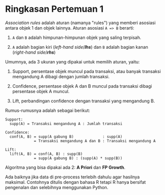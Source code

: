 Ringkasan Pertemuan 1
=====

_Association rules_ adalah aturan (namanya "rules") yang memberi asosiasi antara objek 1 dan objek lainnya.
Aturan asosiasi `A => B` berarti:

1. `A` dan `B` adalah himpunan-himpunan objek yang saling terpisah.

2. `A` adalah bagian kiri (_left-hand side_/**_lhs_**) dan `B` adalah bagian kanan (_right-hand side_/**_rhs_**)

Umumnya, ada 3 ukuran yang dipakai untuk memilih aturan, yaitu:

1. Support, persentase objek muncul pada transaksi, atau banyak transaksi mengandung A dibagi dengan jumlah transaksi.

2. Confidence, persentase objek A dan B muncul pada transaksi dibagi persentase objek A muncul.

3. Lift, perbandingan confidence dengan transaksi yang mengandung B.

Rumus-rumusnya adalah sebagai berikut:

```
Support:
  supp(A) = Transaksi mengandung A : Jumlah transaksi

Confidence:
  conf(A, B) = supp(A gabung B)             : supp(A)
             = Transaksi mengandung A dan B : Transaksi mengandung A

Lift:
  lift(A, B) = conf(A, B) : supp(B)
             = supp(A gabung B) : (supp(A) * supp(B))
```

Algoritma yang bisa dipakai ada 2: **A Priori** dan **FP Growth**.

Ada baiknya jika data di pre-process terlebih dahulu agar hasilnya maksimal. Contohnya ditulis dengan bahasa R tetapi
R hanya bersifat pengenalan dan selebihnya menggunakan Python.
